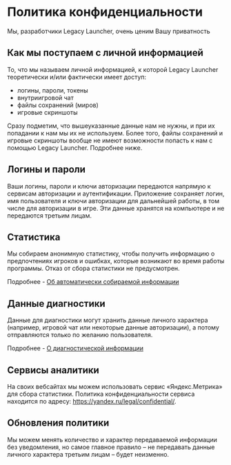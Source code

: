 # Политика конфиденциальности
Мы, разработчики Legacy Launcher, очень ценим Вашу приватность

## Как мы поступаем с личной информацией
То, что мы называем личной информацией, к которой Legacy Launcher теоретически и/или фактически имеет доступ:
* логины, пароли, токены
* внутриигровой чат
* файлы сохранений (миров)
* игровые скриншоты

Сразу подметим, что вышеуказанные данные нам не нужны, и при их попадании к нам мы их не используем. Более того, файлы сохранений и игровые скриншоты вообще не имеют возможности попасть к нам с помощью Legacy Launcher. Подробнее ниже.

## Логины и пароли
Ваши логины, пароли и ключи авторизации передаются напрямую к сервисам авторизации и аутентификации. Приложение сохраняет логин, имя пользователя и ключи авторизации для дальнейшей работы, в том числе для авторизации в игре. Эти данные хранятся на компьютере и не передаются третьим лицам.

## Статистика
Мы собираем анонимную статистику, чтобы получить информацию о предпочтениях игроков и ошибках, которые возникают во время работы программы. Отказ от сбора статистики не предусмотрен.

Подробнее - [Об автоматически собираемой информации](./stats)

## Данные диагностики
Данные для диагностики могут хранить данные личного характера (например, игровой чат или некоторые данные авторизации), а потому отправляются только по желанию пользователя.

Подробнее - [О диагностической информации](./diagnostic)

## Сервисы аналитики
На своих вебсайтах мы можем использовать сервис «Яндекс.Метрика» для сбора статистики. Политика конфиденциальности сервиса находится по адресу: https://yandex.ru/legal/confidential/.

## Обновления политики
Мы можем менять количество и характер передаваемой информации без уведомления, но самое главное правило – не передавать данные личного характера третьим лицам – будет неизменно.
